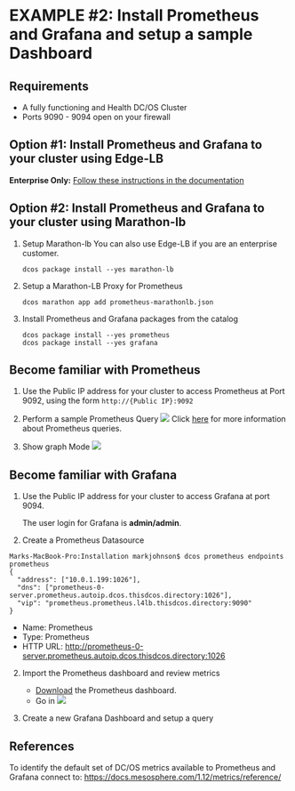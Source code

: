 # EXAMPLE #2: Install Prometheus and Grafana and setup a sample Dashboard

## Requirements
* A fully functioning and Health DC/OS Cluster
* Ports 9090 - 9094 open on your firewall

## Option #1: Install Prometheus and Grafana to your cluster using Edge-LB
**Enterprise Only:**
[Follow these instructions in the documentation](https://docs.mesosphere.com/services/prometheus/0.1.1-2.3.2/quick-start-guide/)

## Option #2: Install Prometheus and Grafana to your cluster using Marathon-lb
1. Setup Marathon-lb
You can also use Edge-LB if you are an enterprise customer.
    ```$xslt
    dcos package install --yes marathon-lb
    ```
2. Setup a Marathon-LB Proxy for Prometheus
    ```$xslt
    dcos marathon app add prometheus-marathonlb.json
    ``` 
3. Install Prometheus and Grafana packages from the catalog
    ```$xslt
    dcos package install --yes prometheus
    dcos package install --yes grafana
    ```

## Become familiar with Prometheus
1. Use the Public IP address for your cluster to access Prometheus at Port 9092, using the form ```http://{Public IP}:9092```

2. Perform a sample Prometheus Query
    ![](https://github.com/markfjohnson/dcos112-metrics/blob/master/Installation/images/Prometheus%20Query.png?raw=true)
    Click [here](https://www.google.com/url?sa=t&rct=j&q=&esrc=s&source=web&cd=1&cad=rja&uact=8&ved=2ahUKEwjX4JLFxvfeAhWR3VMKHYwBC0oQFjAAegQICRAB&url=https%3A%2F%2Fprometheus.io%2Fdocs%2Fprometheus%2Flatest%2Fquerying%2Fbasics%2F&usg=AOvVaw2W69ezMe6KNw1u_5toIaPY) for more information about Prometheus queries.

3. Show graph Mode
    ![](https://github.com/markfjohnson/dcos112-metrics/blob/master/Installation/images/Prometheus_graph_view.png?raw=true)

## Become familiar with Grafana
1. Use the Public IP address for your cluster to access Grafana at port 9094.

   The user login for Grafana is **admin/admin**.
   
2. Create a Prometheus Datasource
```aidl
Marks-MacBook-Pro:Installation markjohnson$ dcos prometheus endpoints prometheus
{
  "address": ["10.0.1.199:1026"],
  "dns": ["prometheus-0-server.prometheus.autoip.dcos.thisdcos.directory:1026"],
  "vip": "prometheus.prometheus.l4lb.thisdcos.directory:9090"
}
```
* Name: Prometheus
* Type: Prometheus
* HTTP URL: http://prometheus-0-server.prometheus.autoip.dcos.thisdcos.directory:1026

2. Import the Prometheus dashboard and review metrics
    * [Download](https://raw.githubusercontent.com/markfjohnson/dcos112-metrics/master/Installation/Prometheus%202.0%20Stats.json) the Prometheus dashboard.
    * Go in
![](https://github.com/markfjohnson/dcos112-metrics/blob/master/Installation/images/Prometheus%20Metrics.png?raw=true)

3. Create a new Grafana Dashboard and setup a query


## References
To identify the default set of DC/OS metrics available to Prometheus and Grafana connect to: https://docs.mesosphere.com/1.12/metrics/reference/
